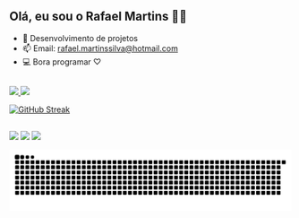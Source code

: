 ## Olá, eu sou o Rafael Martins 👋🏻

- 🌱 Desenvolvimento de projetos
- 📫 Email: rafael.martinssilva@hotmail.com 
- 💻 Bora programar ♡ 
##
 <div>
  <a href="https://github.com/Rafas-ms">
  <img height="180em" src="https://github-readme-stats.vercel.app/api?username=Rafeuds&show_icons=true&theme=buefy&include_all_commits=true&count_private=true"/>
  <img height="180em" src="https://github-readme-stats.vercel.app/api/top-langs/?username=Rafeuds&layout=compact&langs_count=7&theme=buefy"/>
</div>

[![GitHub Streak](https://streak-stats.demolab.com/?user=Rafeuds)](https://git.io/streak-stats)

##
  
<div>
  <a href="https://www.linkedin.com/in/rafael-martins-silva" target="_blank"><img src="https://img.shields.io/badge/-LinkedIn-%230077B5?style=for-the-badge&logo=linkedin&logoColor=white" target="_blank"></a> 
  <a href = "mailto:rafael.martinssilva@hotmail.com"><img src="https://img.shields.io/badge/Microsoft_Outlook-0078D4?style=for-the-badge&logo=microsoft-outlook&logoColor=white" target="_blank"></a>
  <a href="https://www.instagram.com/rafeuds" target="_blank"><img src="https://img.shields.io/badge/-Instagram-%23E4405F?style=for-the-badge&logo=instagram&logoColor=white" target="_blank"></a>
 
 ![Snake animation](https://github.com/Rafas-ms/Rafas-ms/blob/output/github-contribution-grid-snake.svg)
 
</div>

